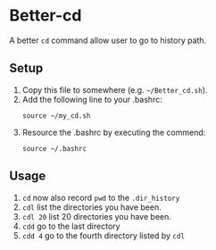 # Better-cd
A better `cd` command allow user to go to history path.

## Setup
1. Copy this file to somewhere (e.g. `~/Better_cd.sh`).
1. Add the following line to your .bashrc:
   ```shell
   source ~/my_cd.sh
   ```
1. Resource the .bashrc by executing the commend:
   ```shell
   source ~/.bashrc
   ```

## Usage
1. `cd` now also record `pwd` to the `.dir_history`
1. `cdl` list the directories you have been.
1. `cdl 20` list 20 directories you have been.
1. `cdd` go to the last directory
1. `cdd 4` go to the fourth directory listed by `cdl`
